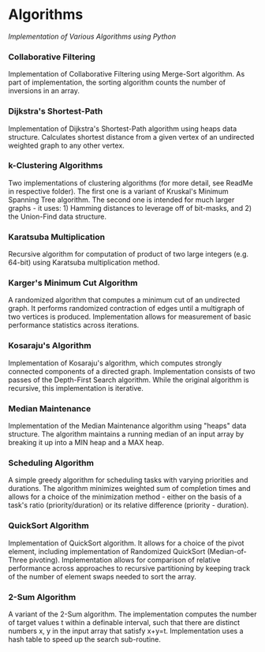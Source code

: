 # Algorithms
 *Implementation of Various Algorithms using Python*

 ### Collaborative Filtering

 Implementation of Collaborative Filtering using Merge-Sort algorithm. As part of implementation, the sorting algorithm counts the number of inversions in an array.

 ### Dijkstra's Shortest-Path
 
 Implementation of Dijkstra's Shortest-Path algorithm using heaps data structure. Calculates shortest distance from a given vertex of an undirected weighted graph to any other vertex. 

 ### k-Clustering Algorithms
 
 Two implementations of clustering algorithms (for more detail, see ReadMe in respective folder). The first one is a variant of Kruskal's Minimum Spanning Tree algorithm. The second one is intended for much larger graphs - it uses: 1) Hamming distances to leverage off of bit-masks, and 2) the Union-Find data structure.

 ### Karatsuba Multiplication
 
 Recursive algorithm for computation of product of two large integers (e.g. 64-bit) using Karatsuba multiplication method.

 ### Karger's Minimum Cut Algorithm
 
 A randomized algorithm that computes a minimum cut of an undirected graph. It performs randomized contraction of edges until a multigraph of two vertices is produced. Implementation allows for measurement of basic performance statistics across iterations.

 ### Kosaraju's Algorithm 
 
 Implementation of Kosaraju's algorithm, which computes strongly connected components of a directed graph. Implementation consists of two passes of the Depth-First Search algorithm. While the original algorithm is recursive, this implementation is iterative.

 ### Median Maintenance

 Implementation of the Median Maintenance algorithm using "heaps" data structure. The algorithm maintains a running median of an input array by breaking it up into a MIN heap and a MAX heap.

 ### Scheduling Algorithm

 A simple greedy algorithm for scheduling tasks with varying priorities and durations. The algorithm minimizes weighted sum of completion times and allows for a choice of the minimization method - either on the basis of a task's ratio (priority/duration) or its relative difference (priority - duration).

 ### QuickSort Algorithm

 Implementation of QuickSort algorithm. It allows for a choice of the pivot element, including implementation of Randomized QuickSort (Median-of-Three pivoting). Implementation allows for comparison of relative performance across approaches to recursive partitioning by keeping track of the number of element swaps needed to sort the array.

 ### 2-Sum Algorithm

 A variant of the 2-Sum algorithm. The implementation computes the number of target values t within a definable interval, such that there are distinct numbers x, y in the input array that satisfy x+y=t. Implementation uses a hash table to speed up the search sub-routine.
